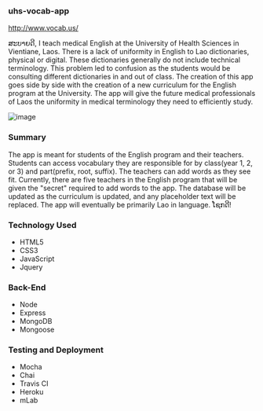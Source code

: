 ### uhs-vocab-app
http://www.vocab.us/

ສະບາຍດີ, I teach medical English at the University of Health Sciences in Vientiane, Laos. There is a lack of uniformity
in English to Lao dictionaries, physical or digital. These dictionaries generally do not include technical 
terminology. This problem led to confusion as the students would be consulting different dictionaries in and 
out of class. The creation of this app goes side by side with the creation of a new curriculum for the English 
program at the University. The app will give the future medical professionals of Laos the uniformity in medical 
terminology they need to efficiently study. 

![image](https://user-images.githubusercontent.com/24151430/32761036-0ba7ed98-c8a6-11e7-86a8-410877535a96.png)

### Summary
The app is meant for students of the English program and their teachers. Students can access vocabulary they 
are responsible for by class(year 1, 2, or 3) and part(prefix, root, suffix). The teachers can add words as
they see fit. Currently, there are five teachers in the English program that will be given the "secret" required
to add words to the app. The database will be updated as the curriculum is updated, and any placeholder text will
be replaced. The app will eventually be primarily Lao in language. ໂຊກດີ!

### Technology Used
 - HTML5
 - CSS3
 - JavaScript
 - Jquery

### Back-End

 - Node
 - Express
 - MongoDB
 - Mongoose

### Testing and Deployment
 - Mocha
 - Chai
 - Travis CI
 - Heroku
 - mLab



